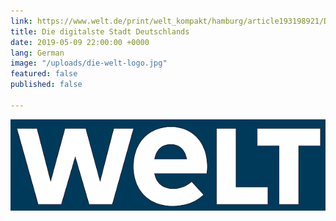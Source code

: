 ```yaml
---
link: https://www.welt.de/print/welt_kompakt/hamburg/article193198921/Digitalste-Stadt-Deutschlands.html
title: Die digitalste Stadt Deutschlands
date: 2019-05-09 22:00:00 +0000
lang: German
image: "/uploads/die-welt-logo.jpg"
featured: false
published: false

---
```

<img src="/uploads/2019/05/21/Welt_TV_Logo_2016.png">